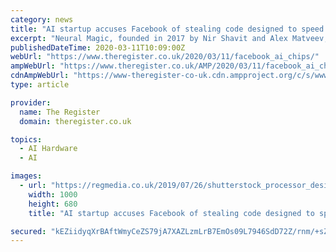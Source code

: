 ```yaml
---
category: news
title: "AI startup accuses Facebook of stealing code designed to speed up machine learning models on ordinary CPUs"
excerpt: "Neural Magic, founded in 2017 by Nir Shavit and Alex Matveev, describes itself as a \"no-hardware AI\" company. Instead of relying on GPU chips that are able to crunch through matrix maths operations to run machine-learning models quickly, the Boston-based upstart employs nifty software tricks to achieve similar speeds on CPUs. Court documents ..."
publishedDateTime: 2020-03-11T10:09:00Z
webUrl: "https://www.theregister.co.uk/2020/03/11/facebook_ai_chips/"
ampWebUrl: "https://www.theregister.co.uk/AMP/2020/03/11/facebook_ai_chips/"
cdnAmpWebUrl: "https://www-theregister-co-uk.cdn.ampproject.org/c/s/www.theregister.co.uk/AMP/2020/03/11/facebook_ai_chips/"
type: article

provider:
  name: The Register
  domain: theregister.co.uk

topics:
  - AI Hardware
  - AI

images:
  - url: "https://regmedia.co.uk/2019/07/26/shutterstock_processor_design.jpg"
    width: 1000
    height: 680
    title: "AI startup accuses Facebook of stealing code designed to speed up machine learning models on ordinary CPUs"

secured: "kEZiidyqXrBAftWmyCeZS79jA7XAZLzmLrB7EmOs09L7946SdD72Z/rnm/+sZCDAmw0FNND3p2vxfOHo5lJTC+vkyiVwIE/mhRD875rUmylUPt8owHwj9TkBLmUTR7/9naoJ7w5r7IkAQTtLuPPW2Yjx58jJ/muC7uNqaq40wg4QTPrtvSnhNU0stRWAIW8jIGP8Ydq7TmUfP8b/2ouLoYRxL610ORxHlfbGavBTjKe42Y/NNLXxomNgO95AJO6pI9wCW68FLifJFfLzES2tjYuaaCl5TXXvtTjO3jyrCjD2llYov65DJoUfLppApeKe;Sbp75z2BlvQ4Gjyc+HrEtA=="
---
```



